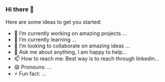 ### Hi there 👋

<!--
**Babitabisht/BabitaBisht** is a ✨ _special_ ✨ repository because its `README.md` (this file) appears on your GitHub profile.
-->
Here are some ideas to get you started:

- 🔭 I’m currently working on amazing projects  ...
- 🌱 I’m currently learning  ...
- 👯 I’m looking to collaborate on amazing ideas  ...
- 💬 Ask me about anything, I am happy to help...
- 📫 How to reach me: Best way is to reach through linkedin...
- 😄 Pronouns: ...
- ⚡ Fun fact:  ...


